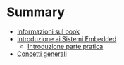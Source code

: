 # Summary

- [Informazioni sul book](./Capitolo0.md)
- [Introduzione ai Sistemi Embedded](./capitolo01/Introduzione.md)
  - [Introduzione parte pratica](./capitolo01/Introduzione_lab.md)
- [Concetti generali](./Capitolo2.md)
